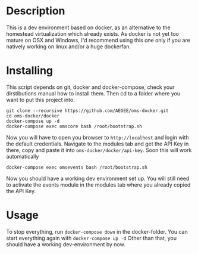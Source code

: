 # Description
This is a dev environment based on docker, as an alternative to the homestead virtualization which already exists. As docker is not yet too mature on OSX and Windows, I'd recommend using this one only if you are natively working on linux and/or a huge dockerfan.

# Installing
This script depends on git, docker and docker-compose, check your dirstibutions manual how to install them. Then cd to a folder where you want to put this project into.

```
git clone --recursive https://github.com/AEGEE/oms-docker.git
cd oms-docker/docker
docker-compose up -d
docker-compose exec omscore bash /root/bootstrap.sh
```
Now you will have to open you browser to `http://localhost` and login with the default credentials. Navigate to the modules tab and get the API Key in there, copy and paste it into `oms-docker/docker/api-key`. Soon this will work automatically
```
docker-compose exec omsevents bash /root/bootstrap.sh
```

Now you should have a working dev environment set up. You will still need to activate the events module in the modules tab where you already copied the API Key.

# Usage
To stop everything, run `docker-compose down` in the docker-folder. You can start everything again with `docker-compose up -d` Other than that, you should have a working dev-environment by now.